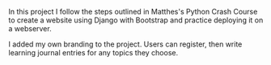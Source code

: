 In this project I follow the steps outlined in Matthes's Python Crash Course to create a website using Django with Bootstrap and practice deploying it on a webserver. 

I added my own branding to the project. Users can register, then write learning journal entries for any topics they choose. 
